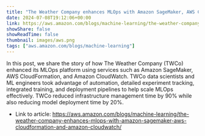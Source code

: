 ```yaml
---
title: "The Weather Company enhances MLOps with Amazon SageMaker, AWS CloudFormation, and Amazon CloudWatch"
date: 2024-07-08T19:12:06+00:00
link: https://aws.amazon.com/blogs/machine-learning/the-weather-company-enhances-mlops-with-amazon-sagemaker-aws-cloudformation-and-amazon-cloudwatch/
showShare: false
showReadTime: false
thumbnail: images/aws.png
tags: ["aws.amazon.com/blogs/machine-learning"]
---
```

In this post, we share the story of how The Weather Company (TWCo) enhanced its MLOps platform using services such as Amazon SageMaker, AWS CloudFormation, and Amazon CloudWatch. TWCo data scientists and ML engineers took advantage of automation, detailed experiment tracking, integrated training, and deployment pipelines to help scale MLOps effectively. TWCo reduced infrastructure management time by 90% while also reducing model deployment time by 20%.

- Link to article: https://aws.amazon.com/blogs/machine-learning/the-weather-company-enhances-mlops-with-amazon-sagemaker-aws-cloudformation-and-amazon-cloudwatch/